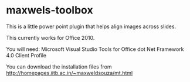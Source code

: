 maxwels-toolbox
===============

This is a little power point plugin that helps align images across slides.

This currently works for Office 2010.

You will need:
Microsoft Visual Studio Tools for Office
dot Net Framework 4.0 Client Profile

You can download the installation files from http://homepages.iitb.ac.in/~maxweldsouza/mt.html
